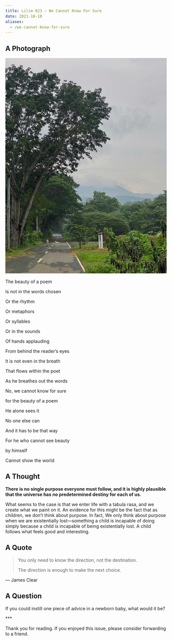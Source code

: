 ```yaml
---
title: Lilim 023 — We Cannot Know For Sure
date: 2021-10-10
aliases:
  - /we-cannot-know-for-sure
---
```

## A Photograph

![Makiling and cows](images/Makiling-and-cows.jpg)

The beauty of a poem

Is not in the words chosen

Or the rhythm

Or metaphors

Or syllables

Or in the sounds

Of hands applauding

From behind the reader’s eyes


It is not even in the breath

That flows within the poet

As he breathes out the words


No, we cannot know for sure

for the beauty of a poem

He alone sees it

No one else can


And it has to be that way

For he who cannot see beauty

by himself

Cannot show the world


## A Thought

**There is no single purpose everyone must follow, and it is highly plausible that the universe has no predetermined destiny for each of us.**

What seems to the case is that we enter life with a tabula rasa, and we create what we paint on it. An evidence for this might be the fact that as children, we don’t think about purpose. In fact, We only think about purpose when we are existentially lost—something a child is incapable of doing simply because a child is incapable of being existentially lost. A child follows what feels good and interesting.

## A Quote

> You only need to know the direction, not the destination.
>
>The direction is enough to make the next choice.

— James Clear

## A Question

If you could instill one piece of advice in a newborn baby, what would it be?

\***

Thank you for reading. If you enjoyed this issue, please consider forwarding to a friend.